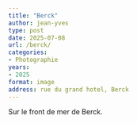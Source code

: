 ```yaml
---
title: "Berck"
author: jean-yves
type: post
date: 2025-07-08
url: /berck/
categories:
- Photographie
years:
- 2025
format: image
address: rue du grand hotel, Berck
---
```

Sur le front de mer de Berck.